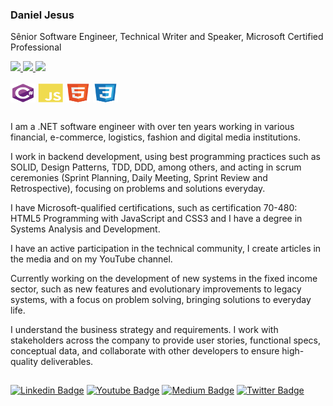 ### Daniel Jesus 


 Sênior Software Engineer, Technical Writer and Speaker, Microsoft Certified Professional
 
 
<div>
  <a href="https://github.com/djesusnet">
  <img height="180em" src="https://github-readme-stats.vercel.app/api?username=djesusnet&show_icons=true&theme=tokyonight&include_all_commits=true&count_private=true"/>
  <img height="180em" src="https://github-readme-stats.vercel.app/api/top-langs/?username=djesusnet&layout=compact&langs_count=7&theme=tokyonight"/>
  <img height="180em" src="https://github-readme-streak-stats.herokuapp.com/?user=djesusnet&theme=tokyonight"/>
  
   
 </a>
</div>

<div style="display: inline_block"><br>
  <img align="center" alt="Jesus-Csharp" height="30" width="40" src="https://raw.githubusercontent.com/devicons/devicon/master/icons/csharp/csharp-original.svg"> 
  <img align="center" alt="Jesus-Js" height="30" width="40" src="https://raw.githubusercontent.com/devicons/devicon/master/icons/javascript/javascript-plain.svg">
  <img align="center" alt="Jesus-HTML" height="30" width="40" src="https://raw.githubusercontent.com/devicons/devicon/master/icons/html5/html5-original.svg">
  <img align="center" alt="Jesus-CSS" height="30" width="40" src="https://raw.githubusercontent.com/devicons/devicon/master/icons/css3/css3-original.svg">
</div>

##
I am a .NET software engineer with over ten years working in various financial, e-commerce, logistics, fashion and digital media institutions.

I work in backend development, using best programming practices such as SOLID, Design Patterns, TDD, DDD, among others, and acting in scrum ceremonies (Sprint Planning, Daily Meeting, Sprint Review and Retrospective), focusing on problems and solutions everyday.

I have Microsoft-qualified certifications, such as certification 70-480: HTML5 Programming with JavaScript and CSS3 and I have a degree in Systems Analysis and Development.

I have an active participation in the technical community, I create articles in the media and on my YouTube channel.

Currently working on the development of new systems in the fixed income sector, such as new features and evolutionary improvements to legacy systems, with a focus on problem solving, bringing solutions to everyday life.


I understand the business strategy and requirements. I work with stakeholders across the company to provide user stories, functional specs, conceptual data, and collaborate with other developers to ensure high-quality deliverables.

##

[![Linkedin Badge](https://img.shields.io/badge/linkedin-%230077B5.svg?&style=for-the-badge&logo=linkedin&logoColor=white)](https://www.linkedin.com/in/djesusnet/)
[![Youtube Badge](https://img.shields.io/badge/youtube-%23FF0000.svg?&style=for-the-badge&logo=youtube&logoColor=white)](https://www.youtube.com/danieljesusdotnet)
[![Medium Badge](https://img.shields.io/badge/medium-%2312100E.svg?&style=for-the-badge&logo=medium&logoColor=white)](https://medium.com/@djesusnet/)
[![Twitter Badge](https://img.shields.io/badge/twitter-%231DA1F2.svg?&style=for-the-badge&logo=twitter&logoColor=white)](https://twitter.com/djesusnet)

